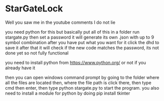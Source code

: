 # StarGateLock
Well you saw me in the youtube comments I do not lie

you need python for this but basically put all of this in a folder run stargate.py then set a password it will generate its own .json with up to 9 symbol combination after you have put what you want for it click the dhd to save it after that it will check if the new code matches the password, its not done yet so not fully functional

you need to install python
from https://www.python.org/ or not if you already have it

then you can open windows command prompt by going to the folder where all the files are located then, where the file path is click there, then type cmd then enter, then type python stargate.py to start the program.
you also need to install a module for python by doing 
pip install tkinter

